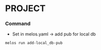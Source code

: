 # PROJECT

### Command


- Set in melos.yaml -> add pub for local db 
```bash
melos run add-local_db-pub
```

